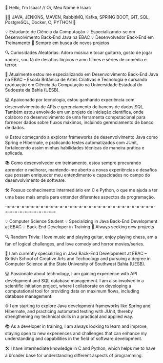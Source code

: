 👋 Hello, I'm Isaac! // Oi, Meu Nome é Isaac

👨‍💻 JAVA, JENKINS, MAVEN, RabbitMQ, Kafka, SPRING BOOT, GIT, SQL, PostgreSQL, Docker, C, PYTHON 🙂

💡 Estudante de Ciência da Computação 💡 Especializando-se em Desenvolvimento Back-End Java na EBAC 💡 Desenvolvedor Back-End em Treinamento 🎯 Sempre em busca de novos projetos

🔍 Curiosidades Aleatórias: Adoro música e tocar guitarra, gosto de jogar xadrez, sou fã de desafios lógicos e amo filmes e séries de comédia e terror.

🌟 Atualmente estou me especializando em Desenvolvimento Back-End Java na EBAC – Escola Britânica de Artes Criativas e Tecnologia e cursando graduação em Ciência da Computação na Universidade Estadual do Sudoeste da Bahia (UESB).

💻 Apaixonado por tecnologia, estou ganhando experiência com desenvolvimento de APIs e gerenciamento de bancos de dados SQL. Também estou envolvido em um projeto de iniciação científica, onde colaboro no desenvolvimento de uma ferramenta computacional para fornecer dados sobre fluxos máximos, incluindo gerenciamento de banco de dados.

🌐 Estou começando a explorar frameworks de desenvolvimento Java como Spring e Hibernate, e praticando testes automatizados com JUnit, fortalecendo assim minhas habilidades técnicas de maneira prática e aplicada.

📚 Como desenvolvedor em treinamento, estou sempre procurando aprender e melhorar, mantendo-me aberto a novas experiências e desafios que possam enriquecer meu entendimento e capacidades no campo do desenvolvimento de software.

🛠 Possuo conhecimento intermediário em C e Python, o que me ajuda a ter uma base mais ampla para entender diferentes aspectos da programação.

-=-=-=-=-=-=-=-=-=-=-=-=-=-=-=-=-=-=-=-=-=-=-=-=-=-=-=-=-=-=-=-=-=-=-=-=-=-=-=-=-=-=

💡 Computer Science Student
💡 Specializing in Java Back-End Development at EBAC
💡 Back-End Developer in Training
🎯 Always seeking new projects

🔍 Random Trivia: I love music and playing guitar, enjoy playing chess, am a fan of logical challenges, and love comedy and horror movies/series.

🌟 I am currently specializing in Java Back-End Development at EBAC – British School of Creative Arts and Technology and pursuing a degree in Computer Science at the State University of Southwest Bahia (UESB).

💻 Passionate about technology, I am gaining experience with API development and SQL database management. I am also involved in a scientific initiation project, where I collaborate on developing a computational tool for providing data on maximum flows, including database management.

🌐 I am starting to explore Java development frameworks like Spring and Hibernate, and practicing automated testing with JUnit, thereby strengthening my technical skills in a practical and applied way.

📚 As a developer in training, I am always looking to learn and improve, staying open to new experiences and challenges that can enhance my understanding and capabilities in the field of software development.

🛠 I have intermediate knowledge in C and Python, which helps me to have a broader base for understanding different aspects of programming.

